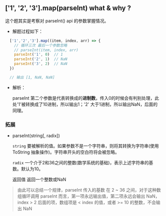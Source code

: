 ## ['1', '2', '3'].map(parseInt) what & why ?

这个题其实是考察对 parseInt() api 的参数掌握情况。  

- 解题过程如下：

```js
  ['1','2','3'].map((item, index, arr) => {
    // 循环三次 最后一个参数忽略
    // parseInt(item, index, arr)
    parseInt('1', 0)  // 1
    parseInt('2', 1)  // NaN
    parseInt('3', 2)  // NaN
  })

  // 输出 [1, NaN, NaN]
```
- 解析：  

  parseInt 第二个参数是代表转换成的**进制数**，传入0的时候会有判别处理，此处'1'被转换成了10进制，所以输出1；'2' 大于1进制，所以输出NaN，后面的同理。

### 拓展
- parseInt(string[, radix])

  `string` 要被解析的值。如果参数不是一个字符串，则将其转换为字符串(使用 ToString 抽象操作)。字符串开头的空白符将会被忽略。

  `radix` 一个介于2和36之间的整数(数学系统的基础)，表示上述字符串的基数。默认为10。

  返回值 返回一个整数或NaN


>由此可以总结一个规律，parseInt 传入的基数 在 2 ~ 36 之间，对于这种数组循环调用 parseInt 而言，第一项永远输出值，第二项永远会输出 NaN，index > 2 后面的项，数组项是 < index 的值，或者 >= 10 的整数，不会输出 NaN